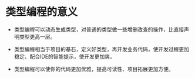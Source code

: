 # 类型编程的意义

 - 类型编程可以动态生成类型，对普通的类型做一些增删改查的操作，比直接声明类型更高一层。
  
 - 类型编程相当于项目的基石，定义好类型，再开发业务代码，使开发过程更加稳定、配合IDE的智能提示，使开发更加爽。
 
 - 类型编程可以使你的代码更加优雅，提高可读性、项目拓展更加方便。
